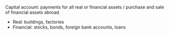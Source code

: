 Capital account: payments for all real or financial assets / purchase and sale of financial assets abroad.

- Real: buildings, factories
- Financial: stocks, bonds, foreign bank accounts, loans